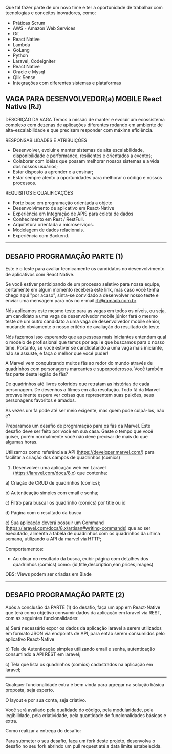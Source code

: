 Que tal fazer parte de um novo time e ter a oportunidade de trabalhar com tecnologias e conceitos inovadores, como:

- Práticas Scrum
- AWS - Amazon Web Services
- Git
- React Native
- Lambda
- GoLang
- Python
- Laravel, Codeigniter
- React Native
- Oracle e Mysql
- Qlik Sense
- Integrações com diferentes sistemas e plataformas


## VAGA PARA DESENVOLVEDOR(a) MOBILE React Native (RJ)

DESCRIÇÃO DA VAGA
Temos a missão de manter e evoluir um ecossistema complexo com dezenas de aplicações diferentes rodando em ambiente de alta-escalabilidade e que precisam responder com máxima eficiência.


RESPONSABILIDADES E ATRIBUIÇÕES
* Desenvolver, evoluir e manter sistemas de alta escalabilidade, disponibilidade e performance, resilientes e orientados a eventos;
* Colaborar com idéias que possam melhorar nossos sistemas e a vida dos nossos usuários;
* Estar disposto a aprender e a ensinar;
* Estar sempre atento a oportunidades para melhorar o código e nossos processos.

REQUISITOS E QUALIFICAÇÕES
- Forte base em programação orientada a objeto
- Desenvolvimento de aplicativo em React-Native
- Experiência em Integração de APIS para coleta de dados
- Conhecimento em Rest / RestFull.
- Arquitetura orientada a microserviços.
- Modelagem de dados relacionais.
- Experiência com Backend.

<hr />

## DESAFIO PROGRAMAÇÃO PARTE (1)

Este é o teste para avaliar tecnicamente os candidatos no desenvolvimento de aplicativos com React Native.

Se você estiver participando de um processo seletivo para nossa equipe, certamente em algum momento receberá este link, mas caso você tenha chego aqui "por acaso", sinta-se convidado a desenvolver nosso teste e enviar uma mensagem para nós no e-mail rh@ramada.com.br

Nós aplicamos este mesmo teste para as vagas em todos os níveis, ou seja, um candidato a uma vaga de desenvolvedor mobile júnior fará o mesmo teste de um outro candidato a uma vaga de desenvolvedor mobile sênior, mudando obviamente o nosso critério de avaliação do resultado do teste.

Nós fazemos isso esperando que as pessoas mais iniciantes entendam qual o modelo de profissional que temos por aqui e que buscamos para o nosso time. Portanto, se você estiver se candidatando a uma vaga mais iniciante, não se assuste, e faça o melhor que você puder!


A Marvel vem conquistando muitos fãs ao redor do mundo através de quadrinhos com personagens marcantes e superpoderosos. Você também faz parte desta legião de fãs? 

De quadrinhos até livros coloridos que retratam as histórias de cada personagem. De desenhos a filmes em alta resolução. Todo fã da Marvel provavelmente espera ver coisas que representem suas paixões, seus personagens favoritos e amados.

Às vezes um fã pode até ser meio exigente, mas quem pode culpá-los, não é? 

Preparamos um desafio de programação para os fãs da Marvel. Este desafio deve ser feito por você em sua casa. Gaste o tempo que você quiser, porém normalmente você não deve precisar de mais do que algumas horas.

Utilizamos como referência a API (https://developer.marvel.com/) para facilitar a criação dos campos de quadrinhos (comics)

1. Desenvolver uma aplicação web em Laravel (https://laravel.com/docs/8.x) que contenha:

a) Criação de CRUD de quadrinhos (comics);

b) Autenticação simples com email e senha;

c) Filtro para buscar os quadrinho (comics) por title ou id

d) Página com o resultado da busca

e) Sua aplicação deverá possuir um Command (https://laravel.com/docs/8.x/artisan#writing-commands) que ao ser executado, alimenta a tabela de quadrinhos com os quadrinhos da ultima semana, utilizando a API da marvel via HTTP;

Comportamentos:

* Ao clicar no resultado da busca, exibir página com detalhes dos quadrinhos (comics) como: (id,title,description,ean,prices,images)

OBS: Views podem ser criadas em Blade

<hr />

## DESAFIO PROGRAMAÇÃO PARTE (2)

Após a conclusão da PARTE (1) do desafio, faça um app em React-Native que terá como objetivo consumir dados da aplicação em laravel via REST, com as seguintes funcionalidades:

a) Será necessário expor os dados da aplicação laravel a serem utilizados em formato JSON via endpoints de API, para então serem consumidos pelo aplicativo React-Native

b) Tela de Autenticação simples utilizando email e senha, autenticação consumindo a API REST em laravel;

c) Tela que lista os quadrinhos (comics) cadastrados na aplicação em laravel;

<hr />

Qualquer funcionalidade extra é bem vinda para agregar na solução básica proposta, seja esperto.

O layout e por sua conta, seja criativo. 

Você será avaliado pela qualidade do código, pela modularidade, pela legibilidade, pela criatividade, pela quantidade de funcionalidades básicas e extra.


Como realizar a entrega do desafio:

Para submeter o seu desafio, faça um fork deste projeto, desenvolva o desafio no seu fork abrindo um pull request até a data limite estabelecida.
